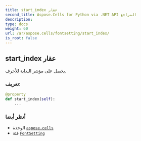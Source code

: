 ```yaml
---
title: start_index عقار
second_title: Aspose.Cells for Python via .NET API المراجع
description:
type: docs
weight: 60
url: /ar/aspose.cells/fontsetting/start_index/
is_root: false
---
```

##  start_index عقار

يحصل على مؤشر البداية للأحرف.
###  تعريف:
```python
@property
def start_index(self):
    ...
```

###  أنظر أيضا
* الوحدة [`aspose.cells`](../../)
* فئة [`FontSetting`](/cells/python-net/ar/aspose.cells/fontsetting)

